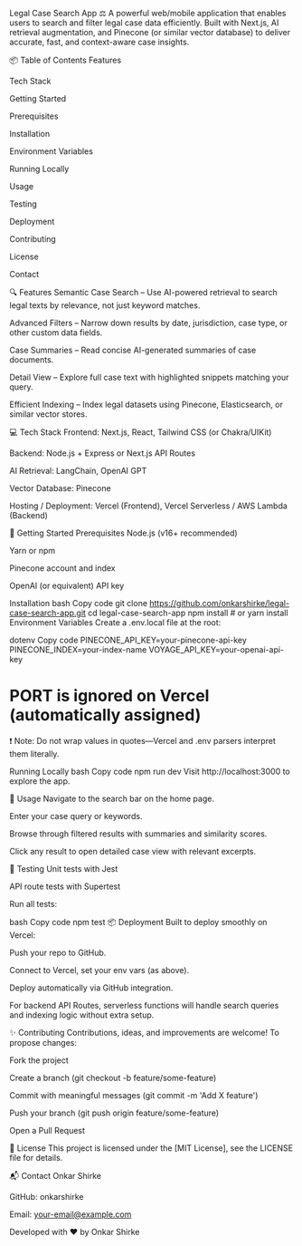 Legal Case Search App ⚖️
A powerful web/mobile application that enables users to search and filter legal case data efficiently. Built with Next.js, AI retrieval augmentation, and Pinecone (or similar vector database) to deliver accurate, fast, and context-aware case insights.

📦 Table of Contents
Features

Tech Stack

Getting Started

Prerequisites

Installation

Environment Variables

Running Locally

Usage

Testing

Deployment

Contributing

License

Contact

🔍 Features
Semantic Case Search – Use AI-powered retrieval to search legal texts by relevance, not just keyword matches.

Advanced Filters – Narrow down results by date, jurisdiction, case type, or other custom data fields.

Case Summaries – Read concise AI-generated summaries of case documents.

Detail View – Explore full case text with highlighted snippets matching your query.

Efficient Indexing – Index legal datasets using Pinecone, Elasticsearch, or similar vector stores.

💻 Tech Stack
Frontend: Next.js, React, Tailwind CSS (or Chakra/UIKit)

Backend: Node.js + Express or Next.js API Routes

AI Retrieval: LangChain, OpenAI GPT

Vector Database: Pinecone

Hosting / Deployment: Vercel (Frontend), Vercel Serverless / AWS Lambda (Backend)

🚀 Getting Started
Prerequisites
Node.js (v16+ recommended)

Yarn or npm

Pinecone account and index

OpenAI (or equivalent) API key

Installation
bash
Copy code
git clone https://github.com/onkarshirke/legal-case-search-app.git
cd legal-case-search-app
npm install  # or yarn install
Environment Variables
Create a .env.local file at the root:

dotenv
Copy code
PINECONE_API_KEY=your-pinecone-api-key
PINECONE_INDEX=your-index-name
VOYAGE_API_KEY=your-openai-api-key
# PORT is ignored on Vercel (automatically assigned)
❗ Note: Do not wrap values in quotes—Vercel and .env parsers interpret them literally.

Running Locally
bash
Copy code
npm run dev
Visit http://localhost:3000 to explore the app.

🧠 Usage
Navigate to the search bar on the home page.

Enter your case query or keywords.

Browse through filtered results with summaries and similarity scores.

Click any result to open detailed case view with relevant excerpts.

🧪 Testing
Unit tests with Jest

API route tests with Supertest

Run all tests:

bash
Copy code
npm test
📦 Deployment
Built to deploy smoothly on Vercel:

Push your repo to GitHub.

Connect to Vercel, set your env vars (as above).

Deploy automatically via GitHub integration.

For backend API Routes, serverless functions will handle search queries and indexing logic without extra setup.

✨ Contributing
Contributions, ideas, and improvements are welcome!
To propose changes:

Fork the project

Create a branch (git checkout -b feature/some-feature)

Commit with meaningful messages (git commit -m 'Add X feature')

Push your branch (git push origin feature/some-feature)

Open a Pull Request

📝 License
This project is licensed under the [MIT License], see the LICENSE file for details.

📬 Contact
Onkar Shirke

GitHub: onkarshirke

Email: your-email@example.com

Developed with ❤️ by Onkar Shirke
